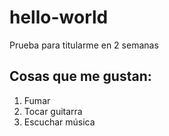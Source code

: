 # hello-world
Prueba para titularme en 2 semanas
## Cosas que me gustan:
1. Fumar
2. Tocar guitarra
3. Escuchar música
